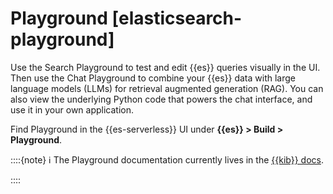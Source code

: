 # Playground [elasticsearch-playground]

Use the Search Playground to test and edit {{es}} queries visually in the UI. Then use the Chat Playground to combine your {{es}} data with large language models (LLMs) for retrieval augmented generation (RAG). You can also view the underlying Python code that powers the chat interface, and use it in your own application.

Find Playground in the {{es-serverless}} UI under **{{es}} > Build > Playground**.

::::{note}
ℹ️ The Playground documentation currently lives in the [{{kib}} docs](../../../solutions/search/rag/playground.md).

::::
